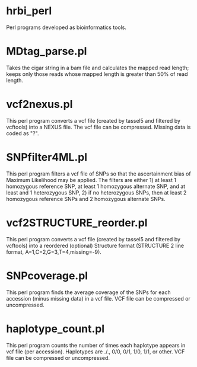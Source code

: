 # hrbi_perl
Perl programs developed as bioinformatics tools.

# MDtag_parse.pl

Takes the cigar string in a bam file and calculates the mapped read length; keeps only those reads whose mapped length is greater than 50% of read length.

# vcf2nexus.pl

This perl program converts a vcf file (created by tassel5 and filtered by vcftools) into a NEXUS file. The vcf file can be compressed. Missing data is coded as "?".

# SNPfilter4ML.pl

This perl program filters a vcf file of SNPs so that the ascertainment bias of Maximum Likelihood may be applied. The filters are either 1) at least 1 homozygous reference SNP, at least 1 homozygous alternate SNP, and at least and 1 heterozygous SNP, 2) if no heterozygous SNPs, then at least 2 homozygous reference SNPs and 2 homozygous alternate SNPs.

# vcf2STRUCTURE_reorder.pl 
This perl program converts a vcf file (created by tassel5 and filtered by vcftools) into a reordered (optional) Structure format (STRUCTURE 2 line format, A=1,C=2,G=3,T=4,missing=-9). 

# SNPcoverage.pl
This perl program finds the average coverage of the SNPs for each accession (minus missing data) in a vcf file.
VCF file can be compressed or uncompressed.

# haplotype_count.pl
This perl program counts the number of times each haplotype appears in vcf file (per accession). 
Haplotypes are ./., 0/0, 0/1, 1/0, 1/1, or other. VCF file can be compressed or uncompressed.
